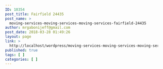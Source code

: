 ```yaml
---
ID: 10354
post_title: Fairfield 24435
post_name: >
  moving-services-moving-services-moving-services-fairfield-24435
author: mrgabonijeff@gmail.com
post_date: 2018-03-28 01:49:26
layout: page
link: >
  http://localhost/wordpress/moving-services-moving-services-moving-services-fairfield-24435/
published: true
tags: [ ]
categories: [ ]
---
```

